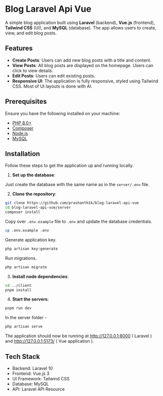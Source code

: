 # Blog Laravel Api Vue

A simple blog application built using **Laravel** (backend), **Vue.js** (frontend), **Tailwind CSS** (UI), and **MySQL** (database). The app allows users to create, view, and edit blog posts.

## Features

- **Create Posts**: Users can add new blog posts with a title and content.
- **View Posts**: All blog posts are displayed on the homepage. Users can click to view details.
- **Edit Posts**: Users can edit existing posts.
- **Responsive UI**: The application is fully responsive, styled using Tailwind CSS. Most of UI layouts is done with AI.

## Prerequisites

Ensure you have the following installed on your machine:

- [PHP 8.0+](https://www.php.net/downloads.php)
- [Composer](https://getcomposer.org/)
- [Node.js](https://nodejs.org/)
- [MySQL](https://dev.mysql.com/downloads/mysql/)

## Installation

Follow these steps to get the application up and running locally.

1. **Set up the database**:

Just create the database with the same name as in the `server/.env` file.

2. **Clone the repository**:

```bash
git clone https://github.com/prashanth1k/blog-laravel-api-vue
cd blog-laravel-api-vue/server
composer install
```

Copy over `.env.example` file to `.env` and update the database credentials.

```bash
cp .env.example .env
```

Generate application key.

```bash
php artisan key:generate
```

Run migrations.

```bash
php artisan migrate
```

3. **Install node dependencies**:

```bash
cd ../client
pnpm install
```

4. **Start the servers**:

```bash
pnpm run dev
```

In the server folder -

```bash
php artisan serve
```

The application should now be running at http://127.0.0.1:8000 ( Laravel ) and http://127.0.0.1:5173/ ( Vue application ).

## Tech Stack

- Backend: Laravel 10
- Frontend: Vue.js 3
- UI Framework: Tailwind CSS
- Database: MySQL
- API: Laravel API Resource
